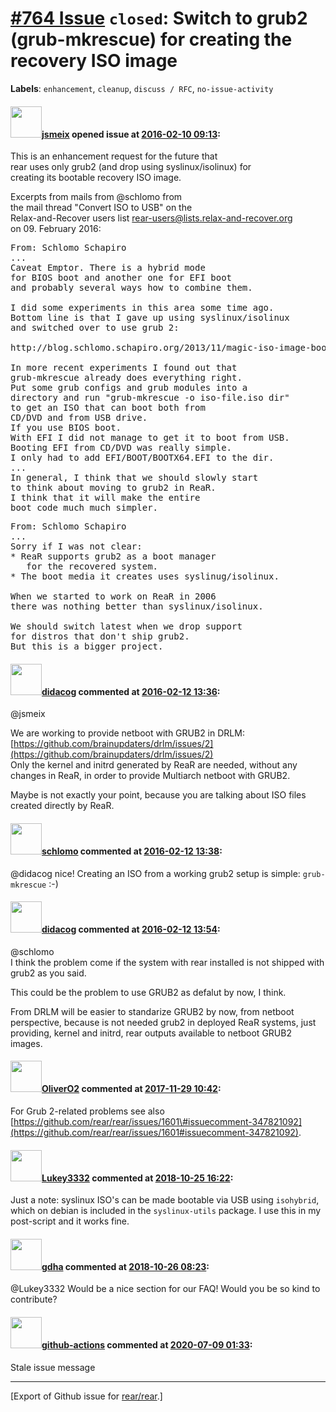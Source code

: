 [\#764 Issue](https://github.com/rear/rear/issues/764) `closed`: Switch to grub2 (grub-mkrescue) for creating the recovery ISO image
====================================================================================================================================

**Labels**: `enhancement`, `cleanup`, `discuss / RFC`,
`no-issue-activity`

#### <img src="https://avatars.githubusercontent.com/u/1788608?u=925fc54e2ce01551392622446ece427f51e2f0ce&v=4" width="50">[jsmeix](https://github.com/jsmeix) opened issue at [2016-02-10 09:13](https://github.com/rear/rear/issues/764):

This is an enhancement request for the future that  
rear uses only grub2 (and drop using syslinux/isolinux) for  
creating its bootable recovery ISO image.

Excerpts from mails from @schlomo from  
the mail thread "Convert ISO to USB" on the  
Relax-and-Recover users list <rear-users@lists.relax-and-recover.org>  
on 09. February 2016:

<pre>
From: Schlomo Schapiro
...
Caveat Emptor. There is a hybrid mode
for BIOS boot and another one for EFI boot 
and probably several ways how to combine them.

I did some experiments in this area some time ago.
Bottom line is that I gave up using syslinux/isolinux
and switched over to use grub 2:

http://blog.schlomo.schapiro.org/2013/11/magic-iso-image-booting-with-gnu-grub-2.html

In more recent experiments I found out that
grub-mkrescue already does everything right.
Put some grub configs and grub modules into a
directory and run "grub-mkrescue -o iso-file.iso dir"
to get an ISO that can boot both from
CD/DVD and from USB drive.
If you use BIOS boot.
With EFI I did not manage to get it to boot from USB.
Booting EFI from CD/DVD was really simple.
I only had to add EFI/BOOT/BOOTX64.EFI to the dir.
...
In general, I think that we should slowly start
to think about moving to grub2 in ReaR.
I think that it will make the entire
boot code much much simpler.
</pre>

<pre>
From: Schlomo Schapiro
...
Sorry if I was not clear:
* ReaR supports grub2 as a boot manager
   for the recovered system.
* The boot media it creates uses syslinug/isolinux.

When we started to work on ReaR in 2006
there was nothing better than syslinux/isolinux.

We should switch latest when we drop support
for distros that don't ship grub2.
But this is a bigger project.
</pre>

#### <img src="https://avatars.githubusercontent.com/u/5380209?u=163f1571e6b9c9c7df94e2c6ca152b0a7406b52d&v=4" width="50">[didacog](https://github.com/didacog) commented at [2016-02-12 13:36](https://github.com/rear/rear/issues/764#issuecomment-183331958):

@jsmeix

We are working to provide netboot with GRUB2 in DRLM:
[https://github.com/brainupdaters/drlm/issues/2](https://github.com/brainupdaters/drlm/issues/2)  
Only the kernel and initrd generated by ReaR are needed, without any
changes in ReaR, in order to provide Multiarch netboot with GRUB2.

Maybe is not exactly your point, because you are talking about ISO files
created directly by ReaR.

#### <img src="https://avatars.githubusercontent.com/u/101384?v=4" width="50">[schlomo](https://github.com/schlomo) commented at [2016-02-12 13:38](https://github.com/rear/rear/issues/764#issuecomment-183332654):

@didacog nice! Creating an ISO from a working grub2 setup is simple:
`grub-mkrescue` :-)

#### <img src="https://avatars.githubusercontent.com/u/5380209?u=163f1571e6b9c9c7df94e2c6ca152b0a7406b52d&v=4" width="50">[didacog](https://github.com/didacog) commented at [2016-02-12 13:54](https://github.com/rear/rear/issues/764#issuecomment-183340288):

@schlomo  
I think the problem come if the system with rear installed is not
shipped with grub2 as you said.

This could be the problem to use GRUB2 as defalut by now, I think.

From DRLM will be easier to standarize GRUB2 by now, from netboot
perspective, because is not needed grub2 in deployed ReaR systems, just
providing, kernel and initrd, rear outputs available to netboot GRUB2
images.

#### <img src="https://avatars.githubusercontent.com/u/4660803?v=4" width="50">[OliverO2](https://github.com/OliverO2) commented at [2017-11-29 10:42](https://github.com/rear/rear/issues/764#issuecomment-347821489):

For Grub 2-related problems see also
[https://github.com/rear/rear/issues/1601\#issuecomment-347821092](https://github.com/rear/rear/issues/1601#issuecomment-347821092).

#### <img src="https://avatars.githubusercontent.com/u/17516425?v=4" width="50">[Lukey3332](https://github.com/Lukey3332) commented at [2018-10-25 16:22](https://github.com/rear/rear/issues/764#issuecomment-433116432):

Just a note: syslinux ISO's can be made bootable via USB using
`isohybrid`, which on debian is included in the `syslinux-utils`
package. I use this in my post-script and it works fine.

#### <img src="https://avatars.githubusercontent.com/u/888633?u=cdaeb31efcc0048d3619651aa18dd4b76e636b21&v=4" width="50">[gdha](https://github.com/gdha) commented at [2018-10-26 08:23](https://github.com/rear/rear/issues/764#issuecomment-433328783):

@Lukey3332 Would be a nice section for our FAQ! Would you be so kind to
contribute?

#### <img src="https://avatars.githubusercontent.com/in/15368?v=4" width="50">[github-actions](https://github.com/apps/github-actions) commented at [2020-07-09 01:33](https://github.com/rear/rear/issues/764#issuecomment-655843142):

Stale issue message

------------------------------------------------------------------------

\[Export of Github issue for
[rear/rear](https://github.com/rear/rear).\]
